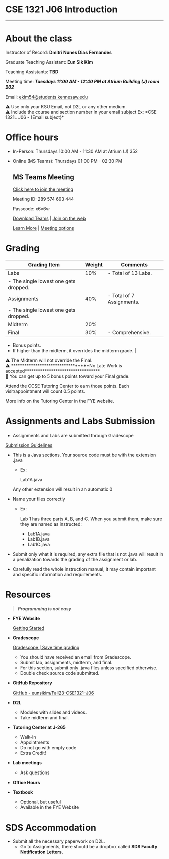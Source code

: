 # CSE 1321 J06 Introduction

---

# About the class

Instructor of Record: **Dmitri Nunes Dias Fernandes**

Graduate Teaching Assistant: **Eun Sik Kim**

Teaching Assistants: **TBD**

Meeting time: ***Tuesdays 11:00 AM - 12:40 PM at Atrium Building (J) room 202***

Email: ekim54@students.kennesaw.edu

<aside>
⚠️ Use only your KSU Email, not D2L or any other medium.

</aside>

<aside>
⚠️ Include the course and section number in your email subject
Ex:
      *CSE 1321L J06 - {Email subject}*

</aside>

# Office hours

- In-Person: Thursdays 10:00 AM - 11:30 AM at Atrium (J) 352
- Online (MS Teams): Thursdays 01:00 PM - 02:30 PM
    
    ## MS Teams Meeting
    
    [Click here to join the meeting](https://teams.microsoft.com/l/meetup-join/19%3ameeting_ZDhkZjA2YWItNmUyMS00MmNiLWJjMzUtZGUwZDE2Nzc4Mzky%40thread.v2/0?context=%7b%22Tid%22%3a%2245f26ee5-f134-439e-bc93-e6c7e33d61c2%22%2c%22Oid%22%3a%22bcacccfb-5b99-4a48-9177-2a3e26ed3d66%22%7d)
    
    Meeting ID: 289 574 693 444
    
    Passcode: x6v6vr
    
    [Download Teams](https://www.microsoft.com/en-us/microsoft-teams/download-app) | [Join on the web](https://www.microsoft.com/microsoft-teams/join-a-meeting)
    
    [Learn More](https://aka.ms/JoinTeamsMeeting) | [Meeting options](https://teams.microsoft.com/meetingOptions/?organizerId=bcacccfb-5b99-4a48-9177-2a3e26ed3d66&tenantId=45f26ee5-f134-439e-bc93-e6c7e33d61c2&threadId=19_meeting_ZDhkZjA2YWItNmUyMS00MmNiLWJjMzUtZGUwZDE2Nzc4Mzky@thread.v2&messageId=0&language=en-US)
    

# Grading

| Grading Item | Weight | Comments |
| --- | --- | --- |
| Labs | 10% | - Total of 13 Labs. 
- The single lowest one gets dropped. |
| Assignments | 40% | - Total of 7 Assignments.
- The single lowest one gets dropped. |
| Midterm | 20% |  |
| Final | 30% | - Comprehensive.
- Bonus points.
- If higher than the midterm, it overrides the midterm grade. |

<aside>
⚠️ The Midterm will not override the Final.

</aside>

<aside>
⚠️ **********************************No Late Work is accepted**********************************

</aside>

<aside>
📌 You can get up to 5 bonus points toward your Final grade.

Attend the CCSE Tutoring Center to earn those points. Each visit/appointment will count 0.5 points.

More info on the Tutoring Center in the FYE website.

</aside>

# Assignments and Labs Submission

- Assignments and Labs are submitted through Gradescope

[Submission Guidelines](https://ccse.kennesaw.edu/fye/submissionguidelines.php)

- This is a Java sections. Your source code must be with the extension .java
    - Ex:
        
        Lab1A.java
        
    
    Any other extension will result in an automatic 0
    
- Name your files correctly
    - Ex:
        
        Lab 1 has three parts A, B, and C. When you submit them, make sure they are named as instructed:
        
        - Lab1A.java
        - Lab1B.java
        - Lab1C.java
- Submit only what it is required, any extra file that is not .java will result in a penalization towards the grading of the assignment or lab.
- Carefully read the whole instruction manual, it may contain important and specific information and requirements.

# Resources

> ***Programming is not easy***
> 
- **********************FYE Website**********************
    
    [Getting Started](https://ccse.kennesaw.edu/fye/getting_started.php)
    
- ********************Gradescope********************
    
    [Gradescope | Save time grading](https://www.gradescope.com/)
    
    - You should have received an email from Gradescope.
    - Submit lab, assignments, midterm, and final.
    - For this section, submit only .java files unless specified otherwise.
    - Double check source code submitted.
- **********************************GitHub Repository**********************************
    
    [GitHub - eunsikim/Fall23-CSE1321-J06](https://github.com/eunsikim/Fall23-CSE1321-J06/tree/main)
    
- **D2L**
    - Modules with slides and videos.
    - Take midterm and final.
- **Tutoring Center at J-265**
    - Walk-In
    - Appointments
    - Do not go with empty code
    - Extra Credit!
- **Lab meetings**
    - Ask questions
- **Office Hours**
- **Textbook**
    - Optional, but useful
    - Available in the FYE Website

# SDS Accommodation

- Submit all the necessary paperwork on D2L.
    - Go to Assignments, there should be a dropbox called ********************************SDS Faculty Notification Letters.********************************